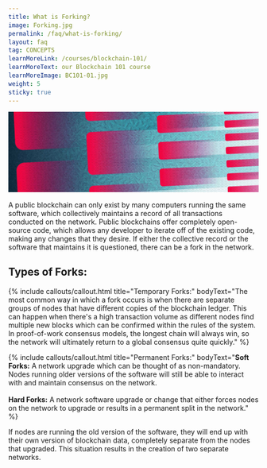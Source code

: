```yaml
---
title: What is Forking?
image: Forking.jpg
permalink: /faq/what-is-forking/
layout: faq
tag: CONCEPTS
learnMoreLink: /courses/blockchain-101/
learnMoreText: our Blockchain 101 course
learnMoreImage: BC101-01.jpg
weight: 5
sticky: true
---
```

<img src="/assets/img/courses/blockchain-for-business/Fork-01.jpg">

<span>A public blockchain can only exist by many computers running the same software, which collectively maintains a record of all transactions conducted on the network. Public blockchains offer completely open-source code, which allows any developer to iterate off of the existing code, making any changes that they desire. If either the collective record or the software that maintains it is questioned, there can be a fork in the network.</span> 

<h2>Types of Forks:</h2>

{% include callouts/callout.html
   title="Temporary Forks:"
	bodyText="The most common way in which a fork occurs is when there are separate groups of nodes that have different copies of the blockchain ledger. This can happen when there's a high transaction volume as different nodes find multiple new blocks which can be confirmed within the rules of the system. In proof-of-work consensus models, the longest chain will always win, so the network will ultimately return to a global consensus quite quickly."
%}

{% include callouts/callout.html
   title="Permanent Forks:"
	bodyText="<strong>Soft Forks:</strong>
<span>A network upgrade which can be thought of as non-mandatory. Nodes running older versions of the software will still be able to interact with and maintain consensus on the network.</span>
<br>
<br>
<strong>Hard Forks:</strong>
<span>A network software upgrade or change that either forces nodes on the network to upgrade or results in a permanent split in the network.</span>"
%}

<span>If nodes are running the old version of the software, they will end up with their own version of blockchain data, completely separate from the nodes that upgraded. This situation results in the creation of two separate networks.</span>
